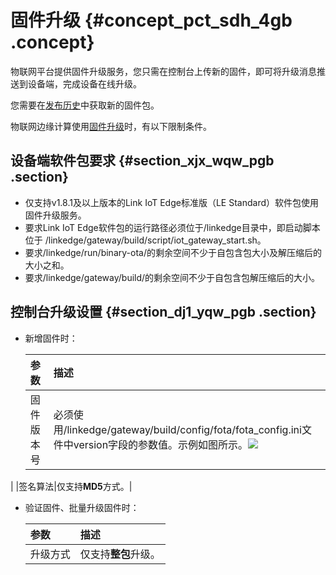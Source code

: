 # 固件升级 {#concept_pct_sdh_4gb .concept}

物联网平台提供固件升级服务，您只需在控制台上传新的固件，即可将升级消息推送到设备端，完成设备在线升级。

您需要在[发布历史](../../../../../cn.zh-CN/产品简介/发布历史.md#)中获取新的固件包。

物联网边缘计算使用[固件升级](../../../../../cn.zh-CN/用户指南/监控运维/固件升级.md#)时，有以下限制条件。

## 设备端软件包要求 {#section_xjx_wqw_pgb .section}

-   仅支持v1.8.1及以上版本的Link IoT Edge标准版（LE Standard）软件包使用固件升级服务。
-   要求Link IoT Edge软件包的运行路径必须位于/linkedge目录中，即启动脚本位于 /linkedge/gateway/build/script/iot\_gateway\_start.sh。
-   要求/linkedge/run/binary-ota/的剩余空间不少于自包含包大小及解压缩后的大小之和。
-   要求/linkedge/gateway/build/的剩余空间不少于自包含包解压缩后的大小。

## 控制台升级设置 {#section_dj1_yqw_pgb .section}

-   新增固件时：

    |参数|描述|
    |:-|:-|
    |固件版本号|必须使用/linkedge/gateway/build/config/fota/fota\_config.ini文件中version字段的参数值。示例如图所示。![](http://static-aliyun-doc.oss-cn-hangzhou.aliyuncs.com/assets/img/119946/154882643038132_zh-CN.png)

|
    |签名算法|仅支持**MD5**方式。|

-   验证固件、批量升级固件时：

    |参数|描述|
    |:-|:-|
    |升级方式|仅支持**整包**升级。|


